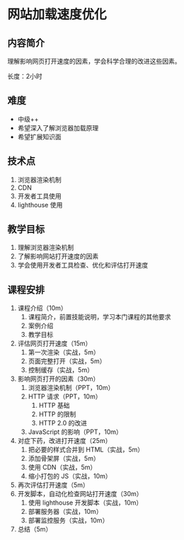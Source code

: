 网站加载速度优化
========

内容简介
--------

理解影响网页打开速度的因素，学会科学合理的改进这些因素。

长度：2小时

难度
--------

* 中级++
* 希望深入了解浏览器加载原理
* 希望扩展知识面

技术点
--------

1. 浏览器渲染机制
2. CDN
3. 开发者工具使用
4. lighthouse 使用

教学目标
--------

1. 理解浏览器渲染机制
2. 了解影响网站打开速度的因素
3. 学会使用开发者工具检查、优化和评估打开速度

课程安排
--------

1. 课程介绍（10m）
    1. 课程简介，前置技能说明，学习本门课程的其他要求
    2. 案例介绍
    3. 教学目标
2. 评估网页打开速度（15m）
    1. 第一次渲染（实战，5m）
    2. 页面完整打开（实战，5m）
    3. 控制缓存（实战，5m）
3. 影响网页打开的因素（30m）
    1. 浏览器渲染机制（PPT，10m）
    2. HTTP 请求（PPT，10m）
        1. HTTP 基础
        2. HTTP 的限制
        3. HTTP 2.0 的改进
    3. JavaScript 的影响（PPT，10m）
4. 对症下药，改进打开速度（25m）
    1. 把必要的样式合并到 HTML（实战，5m）
    2. 添加骨架屏（实战，5m）
    3. 使用 CDN（实战，5m）
    4. 缩小打包的 JS（实战，10m）
5. 再次评估打开速度（5m）
6. 开发脚本，自动化检查网站打开速度（30m）
    1. 使用 lighthouse 开发脚本（实战，10m）
    2. 部署服务器（实战，10m）
    3. 部署监控服务（实战，10m）
7. 总结（5m）
